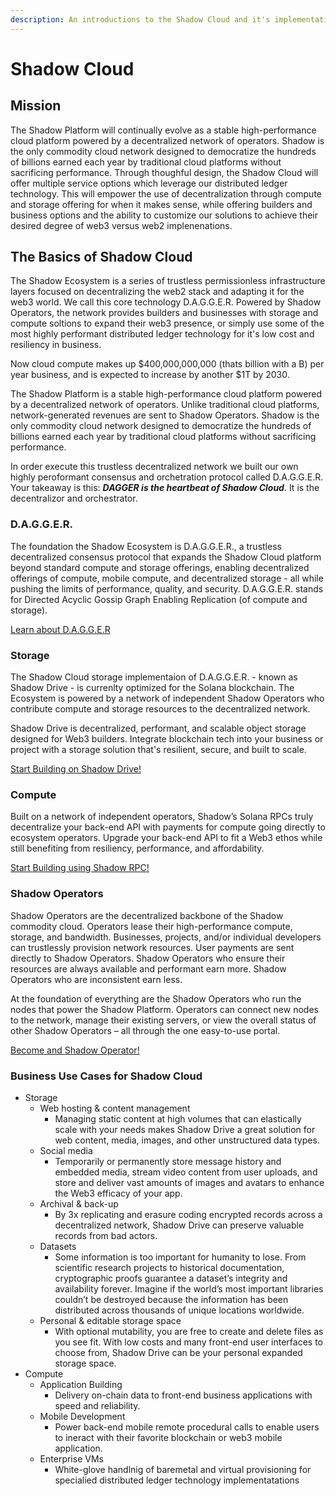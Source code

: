 ```yaml
---
description: An introductions to the Shadow Cloud and it's implementations
---
```


# Shadow Cloud

## Mission

The Shadow Platform will continually evolve as a stable high-performance cloud platform powered by a decentralized network of operators. Shadow is the only commodity cloud network designed to democratize the hundreds of billions earned each year by traditional cloud platforms without sacrificing performance. Through thoughful design, the Shadow Cloud will offer multiple service options which leverage our distributed ledger technology. This will empower the use of decentralization through compute and storage offering for when it makes sense, while offering builders and business options and the ability to customize our solutions to achieve their desired degree of web3 versus web2 implenenations. 

## The Basics of Shadow Cloud
The Shadow Ecosystem is a series of trustless permissionless infrastructure layers focused on decentralizing the web2 stack and adapting it for the web3 world. We call this core technology D.A.G.G.E.R. Powered by Shadow Operators, the network provides builders and businesses with storage and compute soltions to expand their web3 presence, or simply use some of the most highly performant distributed ledger technology for it's low cost and resiliency in business.

Now cloud compute makes up $400,000,000,000 (thats billion with a B) per year business, and is expected to increase by another $1T by 2030.

The Shadow Platform is a stable high-performance cloud platform powered by a decentralized network of operators. Unlike traditional cloud platforms, network-generated revenues are sent to Shadow Operators. Shadow is the only commodity cloud network designed to democratize the hundreds of billions earned each year by traditional cloud platforms without sacrificing performance.

In order execute this trustless decentralized network we built our own highly peroformant consensus and orchetration protocol called D.A.G.G.E.R. Your takeaway is this: _**DAGGER is the heartbeat of Shadow Cloud**_. It is the decentralizor and orchestrator.

### D.A.G.G.E.R.
The foundation the Shadow Ecosystem is D.A.G.G.E.R., a trustless decentralized consensus protocol that expands the Shadow Cloud platform beyond standard compute and storage offerings, enabling decentralized offerings of compute, mobile compute, and decentralized storage - all while pushing the limits of performance, quality, and security. D.A.G.G.E.R. stands for Directed Acyclic Gossip Graph Enabling Replication (of compute and storage). 

[Learn about D.A.G.G.E.R]()

### Storage
The Shadow Cloud storage implementaion of D.A.G.G.E.R. - known as Shadow Drive - is currenlty optimized for the Solana blockchain. The Ecosystem is powered by a network of independent Shadow Operators who contribute compute and storage resources to the decentralized network. 

Shadow Drive is decentralized, performant, and scalable object storage designed for Web3 builders. Integrate blockchain tech into your business or project with a storage solution that's resilient, secure, and built to scale.

[Start Building on Shadow Drive!]()

### Compute
Built on a network of independent operators, Shadow’s Solana RPCs truly decentralize your back-end API with payments for compute going directly to ecosystem operators. Upgrade your back-end API to fit a Web3 ethos while still benefiting from resiliency, performance, and affordability.

[Start Building using Shadow RPC!]()

### Shadow Operators
Shadow Operators are the decentralized backbone of the Shadow commodity cloud. Operators lease their high-performance compute, storage, and bandwidth. Businesses, projects, and/or individual developers can trustlessly provision network resources. User payments are sent directly to Shadow Operators. Shadow Operators who ensure their resources are always available and performant earn more. Shadow Operators who are inconsistent earn less.

At the foundation of everything are the Shadow Operators who run the nodes that power the Shadow Platform. Operators can connect new nodes to the network, manage their existing servers, or view the overall status of other Shadow Operators – all through the one easy-to-use portal.

[Become and Shadow Operator!]()

### Business Use Cases for Shadow Cloud

* Storage
    * Web hosting & content management
        * Managing static content at high volumes that can elastically scale with your needs makes Shadow Drive a great solution for web content, media, images, and other unstructured data types.
    * Social media
        * Temporarily or permanently store message history and embedded media, stream video content from user uploads, and store and deliver vast amounts of images and avatars to enhance the Web3 efficacy of your app.
    * Archival & back-up
        * By 3x replicating and erasure coding encrypted records across a decentralized network, Shadow Drive can preserve valuable records from bad actors.
    * Datasets
        * Some information is too important for humanity to lose. From scientific research projects to historical documentation, cryptographic proofs guarantee a dataset’s integrity and availability forever. Imagine if the world’s most important libraries couldn’t be destroyed because the information has been distributed across thousands of unique locations worldwide.
    * Personal & editable storage space
        * With optional mutability, you are free to create and delete files as you see fit. With low costs and many front-end user interfaces to choose from, Shadow Drive can be your personal expanded storage space.
* Compute
    * Application Building
        * Delivery on-chain data to front-end business applications with speed and reliability.
    * Mobile Development
        * Power back-end mobile remote procedural calls to enable users to ineract with their favorite blockchain or web3 mobile application.
    * Enterprise VMs
        * White-glove handlnig of baremetal and virtual provisioning for specialied distributed ledger technology implementatations